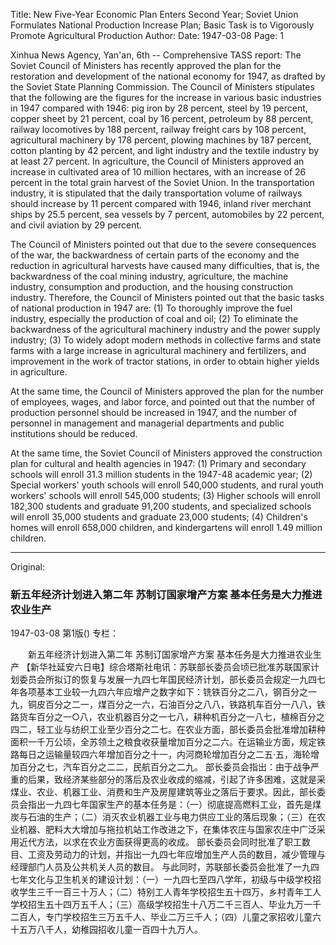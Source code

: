 Title: New Five-Year Economic Plan Enters Second Year; Soviet Union Formulates National Production Increase Plan; Basic Task is to Vigorously Promote Agricultural Production
Author:
Date: 1947-03-08
Page: 1

Xinhua News Agency, Yan'an, 6th -- Comprehensive TASS report: The Soviet Council of Ministers has recently approved the plan for the restoration and development of the national economy for 1947, as drafted by the Soviet State Planning Commission. The Council of Ministers stipulates that the following are the figures for the increase in various basic industries in 1947 compared with 1946: pig iron by 28 percent, steel by 19 percent, copper sheet by 21 percent, coal by 16 percent, petroleum by 88 percent, railway locomotives by 188 percent, railway freight cars by 108 percent, agricultural machinery by 178 percent, plowing machines by 187 percent, cotton planting by 42 percent, and light industry and the textile industry by at least 27 percent. In agriculture, the Council of Ministers approved an increase in cultivated area of 10 million hectares, with an increase of 26 percent in the total grain harvest of the Soviet Union. In the transportation industry, it is stipulated that the daily transportation volume of railways should increase by 11 percent compared with 1946, inland river merchant ships by 25.5 percent, sea vessels by 7 percent, automobiles by 22 percent, and civil aviation by 29 percent.

The Council of Ministers pointed out that due to the severe consequences of the war, the backwardness of certain parts of the economy and the reduction in agricultural harvests have caused many difficulties, that is, the backwardness of the coal mining industry, agriculture, the machine industry, consumption and production, and the housing construction industry. Therefore, the Council of Ministers pointed out that the basic tasks of national production in 1947 are: (1) To thoroughly improve the fuel industry, especially the production of coal and oil; (2) To eliminate the backwardness of the agricultural machinery industry and the power supply industry; (3) To widely adopt modern methods in collective farms and state farms with a large increase in agricultural machinery and fertilizers, and improvement in the work of tractor stations, in order to obtain higher yields in agriculture.

At the same time, the Council of Ministers approved the plan for the number of employees, wages, and labor force, and pointed out that the number of production personnel should be increased in 1947, and the number of personnel in management and managerial departments and public institutions should be reduced.

At the same time, the Soviet Council of Ministers approved the construction plan for cultural and health agencies in 1947: (1) Primary and secondary schools will enroll 31.3 million students in the 1947-48 academic year; (2) Special workers' youth schools will enroll 540,000 students, and rural youth workers' schools will enroll 545,000 students; (3) Higher schools will enroll 182,300 students and graduate 91,200 students, and specialized schools will enroll 35,000 students and graduate 23,000 students; (4) Children's homes will enroll 658,000 children, and kindergartens will enroll 1.49 million children.



<hr /> 

Original: 


### 新五年经济计划进入第二年  苏制订国家增产方案  基本任务是大力推进农业生产

1947-03-08
第1版()
专栏：

　　新五年经济计划进入第二年
    苏制订国家增产方案
    基本任务是大力推进农业生产
    【新华社延安六日电】综合塔斯社电讯：苏联部长委员会顷已批准苏联国家计划委员会所拟订的恢复与发展一九四七年国民经济计划，部长委员会规定一九四七年各项基本工业较一九四六年应增产之数字如下：铣铁百分之二八，钢百分之一九，铜皮百分之二一，煤百分之一六，石油百分之八八，铁路机车百分一八八，铁路货车百分之一○八，农业机器百分之一七八，耕种机百分之一八七，植棉百分之四二，轻工业与纺织工业至少百分之二七。在农业方面，部长委员会批准增加耕种面积一千万公顷，全苏领土之粮食收获量增加百分之二六。在运输业方面，规定铁路每日之运输量较四六年增加百分之十一，内河商轮增加百分之二五·五，海轮增加百分之七，汽车百分之二二，民航百分之二九。
    部长委员会指出：由于战争严重的后果，致经济某些部分的落后及农业收成的缩减，引起了许多困难，这就是采煤业、农业、机器工业、消费和生产及房屋建筑等业之落后于要求。因此，部长委员会指出一九四七年国家生产的基本任务是：（一）彻底提高燃料工业，首先是煤炭与石油的生产；（二）消灭农业机器工业与电力供应工业的落后现象；（三）在农业机器、肥料大大增加与拖拉机站工作改进之下，在集体农庄与国家农庄中广泛采用近代方法，以求在农业方面获得更高的收成。
    部长委员会同时批准了职工数目、工资及劳动力的计划，并指出一九四七年应增加生产人员的数目，减少管理与经理部门人员及公共机关人员的数目。
    与此同时，苏联部长委员会批准了一九四七年文化与卫生机关的建设计划：（一）一九四七至四八学年，初级与中级学校招收学生三千一百三十万人；（二）特别工人青年学校招生五十四万，乡村青年工人学校招生五十四万五千人；（三）高级学校招生十八万二千三百人、毕业九万一千二百人，专门学校招生三万五千人、毕业二万三千人；（四）儿童之家招收儿童六十五万八千人，幼稚园招收儿童一百四十九万人。
